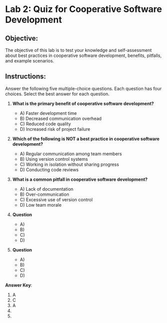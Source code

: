 # Lab 2: Quiz for Cooperative Software Development

## Objective:
The objective of this lab is to test your knowledge and self-assessment about best practices in cooperative software development, benefits, pitfalls, and example scenarios.

## Instructions:
Answer the following five multiple-choice questions. Each question has four choices. Select the best answer for each question.

1. **What is the primary benefit of cooperative software development?**
   - A) Faster development time
   - B) Decreased communication overhead
   - C) Reduced code quality
   - D) Increased risk of project failure

2. **Which of the following is NOT a best practice in cooperative software development?**
   - A) Regular communication among team members
   - B) Using version control systems
   - C) Working in isolation without sharing progress
   - D) Conducting code reviews

3. **What is a common pitfall in cooperative software development?**
   - A) Lack of documentation
   - B) Over-communication
   - C) Excessive use of version control
   - D) Low team morale

4. **Question**
   - A)
   - B)
   - C)
   - D)

5. **Question**
   - A)
   - B)
   - C)
   - D)

**Answer Key**:
1) A
2) C
3) A
4)
5)
